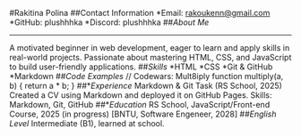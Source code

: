 #Rakitina Polina
##Contact Information
*Email: rakoukenn@gmail.com
*GitHub: plushhhka
*Discord: plushhhka
##*About Me*
*********
A motivated beginner in web development, eager to learn and apply skills in real-world projects. Passionate about mastering HTML, CSS, and JavaScript to build user-friendly applications.
##*Skills*
*HTML
*CSS
*Git & GitHub
*Markdown
##*Code Examples*
// Codewars: Mult8iply
function multiply(a, b) {
  return a * b;
}
##**Experience*
Markdown & Git Task (RS School, 2025)
Created a CV using Markdown and deployed it on GitHub Pages.
Skills: Markdown, Git, GitHub
##**Education*
RS School, JavaScript/Front-end Course, 2025 (in progress)
[BNTU, Software Engeneer, 2028] 
##*English Level*
Intermediate (B1), learned at school.
